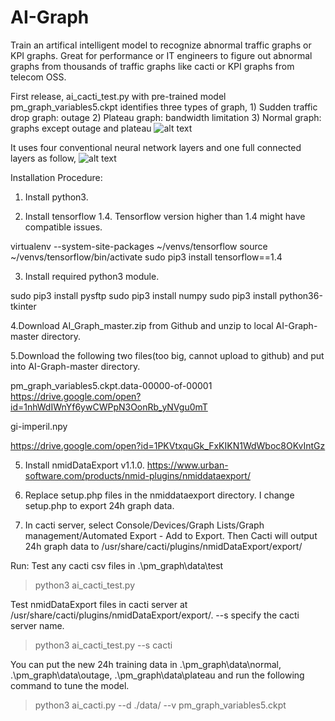 # AI-Graph
Train an artifical intelligent model to recognize abnormal traffic graphs or KPI graphs. Great for performance or IT engineers to figure out abnormal graphs from thousands of traffic graphs like cacti or KPI graphs from telecom OSS.

First release, ai_cacti_test.py with pre-trained model pm_graph_variables5.ckpt identifies three types of graph,
        1) Sudden traffic drop graph: outage
        2) Plateau graph: bandwidth limitation
        3) Normal graph: graphs except outage and plateau
![alt text](https://raw.githubusercontent.com/bryandu/AI-Graph/master/abnormal_graphs.png)
        
It uses four conventional neural network layers and one full connected layers as follow,
![alt text](https://raw.githubusercontent.com/bryandu/AI-Graph/master/pm_graph_model.png)


Installation Procedure:
1. Install python3.

2. Install tensorflow 1.4. Tensorflow version higher than 1.4 might have compatible issues.

virtualenv --system-site-packages ~/venvs/tensorflow
source ~/venvs/tensorflow/bin/activate
sudo pip3 install tensorflow==1.4

3. Install required python3 module.

sudo pip3 install pysftp
sudo pip3 install numpy
sudo pip3 install python36-tkinter

4.Download AI_Graph_master.zip from Github and unzip to local AI-Graph-master directory.

5.Download the following two files(too big, cannot upload to github) and put into AI-Graph-master directory.

pm_graph_variables5.ckpt.data-00000-of-00001
https://drive.google.com/open?id=1nhWdIWnYf6ywCWPpN3OonRb_yNVgu0mT

gi-imperil.npy

https://drive.google.com/open?id=1PKVtxquGk_FxKIKN1WdWboc8OKvIntGz

5. Install nmidDataExport v1.1.0. 
https://www.urban-software.com/products/nmid-plugins/nmiddataexport/

6. Replace setup.php files in the nmiddataexport directory. I change setup.php to export 24h graph data. 

7. In cacti server, select Console/Devices/Graph Lists/Graph management/Automated Export - Add to Export.
Then Cacti will output 24h graph data to /usr/share/cacti/plugins/nmidDataExport/export/

Run:
Test any cacti csv files in .\pm_graph\data\test
>python3 ai_cacti_test.py

Test nmidDataExport files in cacti server at /usr/share/cacti/plugins/nmidDataExport/export/. 
--s specify the cacti server name.
>python3 ai_cacti_test.py --s cacti

You can put the new 24h training data in .\pm_graph\data\normal, .\pm_graph\data\outage, .\pm_graph\data\plateau and run the following command to tune the model.
>python3 ai_cacti.py --d ./data/ --v pm_graph_variables5.ckpt
